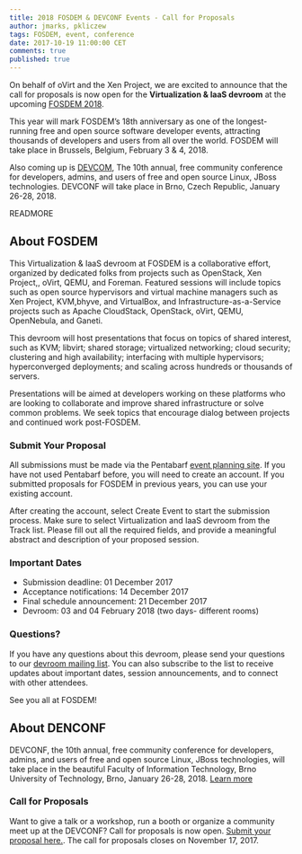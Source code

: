 ```yaml
---
title: 2018 FOSDEM & DEVCONF Events - Call for Proposals
author: jmarks, pkliczew
tags: FOSDEM, event, conference
date: 2017-10-19 11:00:00 CET
comments: true
published: true
---
```


On behalf of oVirt and the Xen Project, we are excited to announce that the call for proposals is now open for the **Virtualization & IaaS devroom** at the
upcoming [FOSDEM 2018](https://fosdem.org/2018/).

This year will mark FOSDEM’s 18th anniversary as one of the longest-running free and open source software developer events, attracting thousands of
developers and users from all over the world. FOSDEM will take place in Brussels, Belgium, February 3 & 4, 2018.

Also coming up is [DEVCOM](https://devconf.cz/cz/2018/index.html), The 10th annual, free community conference for developers, admins, and users of free and open source Linux, JBoss technologies. DEVCONF will take place in Brno, Czech Republic, January 26-28, 2018.

READMORE

## About FOSDEM

This Virtualization & IaaS devroom at FOSDEM is a collaborative effort, organized by dedicated folks from projects such as OpenStack, Xen Project,, oVirt, QEMU, and
Foreman. Featured sessions will include topics such as open source hypervisors and virtual machine managers such as Xen Project, KVM,bhyve, and VirtualBox, and Infrastructure-as-a-Service projects such as Apache CloudStack, OpenStack, oVirt, QEMU, OpenNebula, and Ganeti.

This devroom will host presentations that focus on topics of shared interest, such as KVM; libvirt; shared storage; virtualized networking;
cloud security; clustering and high availability; interfacing with multiple hypervisors; hyperconverged deployments; and scaling across hundreds or
thousands of servers.

Presentations will be aimed at developers working on these platforms who are looking to collaborate and improve shared infrastructure
or solve common problems. We seek topics that encourage dialog between projects and continued work post-FOSDEM.

### Submit Your Proposal

All submissions must be made via the Pentabarf [event planning site](https://penta.fosdem.org/submission/FOSDEM18). If you have not used Pentabarf before, you will need to create an account. If you submitted proposals for FOSDEM in previous years, you can use your existing account.

After creating the account, select Create Event to start the submission process. Make sure to select Virtualization and IaaS devroom from the Track
list. Please fill out all the required fields, and provide a meaningful abstract and description of your proposed session.

### Important Dates

- Submission deadline: 01 December 2017
- Acceptance notifications: 14 December 2017
- Final schedule announcement: 21 December 2017
- Devroom: 03 and 04 February 2018 (two days- different rooms)

### Questions?

If you have any questions about this devroom, please send your questions to our [devroom mailing list](https://lists.fosdem.org/listinfo/fosdem). You can also subscribe to the list to receive updates about important dates, session announcements, and to connect with other attendees.

See you all at FOSDEM!

## About DENCONF
DEVCONF, the 10th annual, free community conference for developers, admins, and users of free and open source Linux, JBoss technologies, will take place in the beautiful Faculty of Information Technology, Brno University of Technology, Brno, January 26-28, 2018.
[Learn more](https://devconf.cz/cz/2018/index.html)


### Call for Proposals

Want to give a talk or a workshop, run a booth or organize a community meet up at the DEVCONF? Call for proposals is now open. [Submit your proposal here.](https://docs.google.com/forms/d/e/1FAIpQLSdrsnvIAD03oRTDwV3G7tYs8OvZZl_eHSFw5tHcCAPLn5fwjw/viewform). The call for proposals closes on November 17, 2017.
